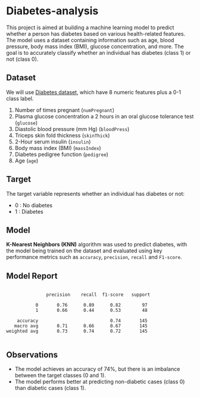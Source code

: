 # Diabetes-analysis


This project is aimed at building a machine learning model to predict whether a person has diabetes based on various health-related features. The model uses a dataset containing information such as age, blood pressure, body mass index (BMI), glucose concentration, and more. The goal is to accurately classify whether an individual has diabetes (class 1) or not (class 0).



## Dataset


We will use [Diabetes dataset](https://www.kaggle.com/uciml/pima-indians-diabetes-database), which have 8 numeric features plus a 0-1 class label.

1. Number of times pregnant (`numPregnant`)
2. Plasma glucose concentration a 2 hours in an oral glucose tolerance test (`glucose`)
3. Diastolic blood pressure (mm Hg) (`bloodPress`)
4. Triceps skin fold thickness (`skinThick`)
5. 2-Hour serum insulin (`insulin`)
6. Body mass index (BMI) (`massIndex`)
7. Diabetes pedigree function (`pedigree`)
8. Age (`age`)


## Target 
The target variable represents whether an individual has diabetes or not:
- 0 :  No diabetes
- 1 :   Diabetes


## Model

**K-Nearest Neighbors (KNN)** algorithm  was used to predict diabetes, with the model being trained on the dataset and evaluated using key performance metrics such as `accuracy`, `precision`, `recall` and `F1-score`. 


## Model Report

```

               precision    recall  f1-score   support

           0       0.76      0.89      0.82        97
           1       0.66      0.44      0.53        48

    accuracy                           0.74       145
   macro avg       0.71      0.66      0.67       145
weighted avg       0.73      0.74      0.72       145


```

## Observations

- The model achieves an accuracy of 74%, but there is an imbalance between the target classes (0 and 1).
- The model performs better at predicting non-diabetic cases (class 0) than diabetic cases (class 1).
